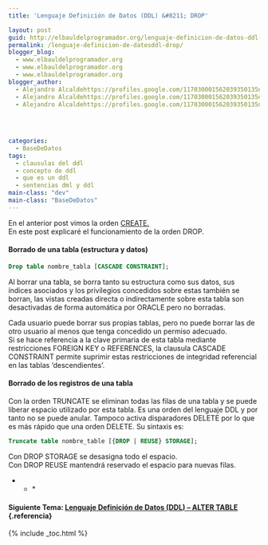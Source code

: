 ```yaml
---
title: 'Lenguaje Definición de Datos (DDL) &#8211; DROP'

layout: post
guid: http://elbauldelprogramador.org/lenguaje-definicion-de-datos-ddl-drop/
permalink: /lenguaje-definicion-de-datosddl-drop/
blogger_blog:
  - www.elbauldelprogramador.org
  - www.elbauldelprogramador.org
  - www.elbauldelprogramador.org
blogger_author:
  - Alejandro Alcaldehttps://profiles.google.com/117030001562039350135noreply@blogger.com
  - Alejandro Alcaldehttps://profiles.google.com/117030001562039350135noreply@blogger.com
  - Alejandro Alcaldehttps://profiles.google.com/117030001562039350135noreply@blogger.com

  
  
  
categories:
  - BaseDeDatos
tags:
  - clausulas del ddl
  - concepto de ddl
  - que es un ddl
  - sentencias dml y ddl
main-class: "dev"
main-class: "BaseDeDatos"
---
```

<div class="icosql">
</div>

En el anterior post vimos la orden [CREATE.][1]  
En este post explicaré el funcionamiento de la orden DROP.

#### Borrado de una tabla (estructura y datos)

```sql
Drop table nombre_tabla [CASCADE CONSTRAINT];
```

Al borrar una tabla, se borra tanto su estructura como sus datos, sus índices asociados y los privilegios concedidos sobre estas también se borran, las vistas creadas directa o indirectamente sobre esta tabla son desactivadas de forma automática por ORACLE pero no borradas.  
  
<!--ad-->

  
Cada usuario puede borrar sus propias tablas, pero no puede borrar las de otro usuario al menos que tenga concedido un permiso adecuado.  
Si se hace referencia a la clave primaria de esta tabla mediante restricciones FOREIGN KEY o REFERENCES, la clausula CASCADE CONSTRAINT permite suprimir estas restricciones de integridad referencial en las tablas ‘descendientes’.

#### Borrado de los registros de una tabla

Con la orden TRUNCATE se eliminan todas las filas de una tabla y se puede liberar espacio utilizado por esta tabla. Es una orden del lenguaje DDL y por tanto no se puede anular. Tampoco activa disparadores DELETE por lo que es más rápido que una orden DELETE. Su sintaxis es:

```sql
Truncate table nombre_table [{DROP | REUSE} STORAGE];
```

Con DROP STORAGE se desasigna todo el espacio.  
Con DROP REUSE mantendrá reservado el espacio para nuevas filas.

* * *</p> 

#### Siguiente Tema: [Lenguaje Definición de Datos (DDL) &#8211; ALTER TABLE][2] {.referencia}



 [1]: https://elbauldelprogramador.com/lenguaje-definicion-de-datosddl-create/
 [2]: https://elbauldelprogramador.com/lenguaje-definicion-de-datos-ddl-alter/

{% include _toc.html %}
